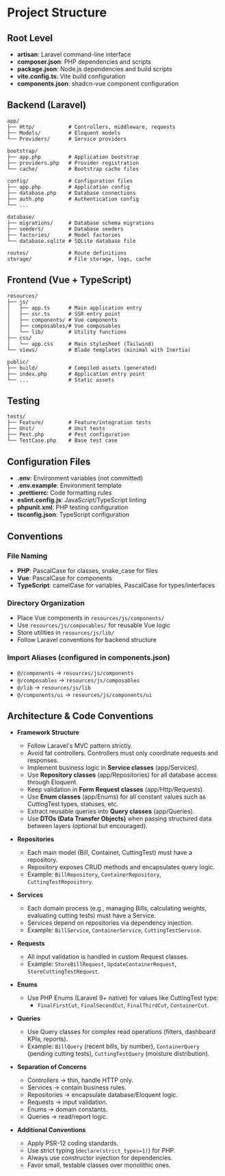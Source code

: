 # Project Structure

## Root Level
- **artisan**: Laravel command-line interface
- **composer.json**: PHP dependencies and scripts
- **package.json**: Node.js dependencies and build scripts
- **vite.config.ts**: Vite build configuration
- **components.json**: shadcn-vue component configuration

## Backend (Laravel)
```
app/
├── Http/           # Controllers, middleware, requests
├── Models/         # Eloquent models
└── Providers/      # Service providers

bootstrap/
├── app.php         # Application bootstrap
├── providers.php   # Provider registration
└── cache/          # Bootstrap cache files

config/             # Configuration files
├── app.php         # Application config
├── database.php    # Database connections
├── auth.php        # Authentication config
└── ...

database/
├── migrations/     # Database schema migrations
├── seeders/        # Database seeders
├── factories/      # Model factories
└── database.sqlite # SQLite database file

routes/             # Route definitions
storage/            # File storage, logs, cache
```

## Frontend (Vue + TypeScript)
```
resources/
├── js/
│   ├── app.ts      # Main application entry
│   ├── ssr.ts      # SSR entry point
│   ├── components/ # Vue components
│   ├── composables/# Vue composables
│   └── lib/        # Utility functions
├── css/
│   └── app.css     # Main stylesheet (Tailwind)
└── views/          # Blade templates (minimal with Inertia)

public/
├── build/          # Compiled assets (generated)
├── index.php       # Application entry point
└── ...             # Static assets
```

## Testing
```
tests/
├── Feature/        # Feature/integration tests
├── Unit/           # Unit tests
├── Pest.php        # Pest configuration
└── TestCase.php    # Base test case
```

## Configuration Files
- **.env**: Environment variables (not committed)
- **.env.example**: Environment template
- **.prettierrc**: Code formatting rules
- **eslint.config.js**: JavaScript/TypeScript linting
- **phpunit.xml**: PHP testing configuration
- **tsconfig.json**: TypeScript configuration

## Conventions

### File Naming
- **PHP**: PascalCase for classes, snake_case for files
- **Vue**: PascalCase for components
- **TypeScript**: camelCase for variables, PascalCase for types/interfaces

### Directory Organization
- Place Vue components in `resources/js/components/`
- Use `resources/js/composables/` for reusable Vue logic
- Store utilities in `resources/js/lib/`
- Follow Laravel conventions for backend structure

### Import Aliases (configured in components.json)
- `@/components` → `resources/js/components`
- `@/composables` → `resources/js/composables`
- `@/lib` → `resources/js/lib`
- `@/components/ui` → `resources/js/components/ui`

## Architecture & Code Conventions

- **Framework Structure**
  - Follow Laravel's MVC pattern strictly.
  - Avoid fat controllers. Controllers must only coordinate requests and responses.
  - Implement business logic in **Service classes** (app/Services).
  - Use **Repository classes** (app/Repositories) for all database access through Eloquent.
  - Keep validation in **Form Request classes** (app/Http/Requests).
  - Use **Enum classes** (app/Enums) for all constant values such as CuttingTest types, statuses, etc.
  - Extract reusable queries into **Query classes** (app/Queries).
  - Use **DTOs (Data Transfer Objects)** when passing structured data between layers (optional but encouraged).

- **Repositories**
  - Each main model (Bill, Container, CuttingTest) must have a repository.
  - Repository exposes CRUD methods and encapsulates query logic.
  - Example: `BillRepository`, `ContainerRepository`, `CuttingTestRepository`.

- **Services**
  - Each domain process (e.g., managing Bills, calculating weights, evaluating cutting tests) must have a Service.
  - Services depend on repositories via dependency injection.
  - Example: `BillService`, `ContainerService`, `CuttingTestService`.

- **Requests**
  - All input validation is handled in custom Request classes.
  - Example: `StoreBillRequest`, `UpdateContainerRequest`, `StoreCuttingTestRequest`.

- **Enums**
  - Use PHP Enums (Laravel 9+ native) for values like CuttingTest type:
    - `FinalFirstCut`, `FinalSecondCut`, `FinalThirdCut`, `ContainerCut`.

- **Queries**
  - Use Query classes for complex read operations (filters, dashboard KPIs, reports).
  - Example: `BillQuery` (recent bills, by number), `ContainerQuery` (pending cutting tests), `CuttingTestQuery` (moisture distribution).

- **Separation of Concerns**
  - Controllers → thin, handle HTTP only.
  - Services → contain business rules.
  - Repositories → encapsulate database/Eloquent logic.
  - Requests → input validation.
  - Enums → domain constants.
  - Queries → read/report logic.

- **Additional Conventions**
  - Apply PSR-12 coding standards.
  - Use strict typing (`declare(strict_types=1)`) for PHP.
  - Always use constructor injection for dependencies.
  - Favor small, testable classes over monolithic ones.
